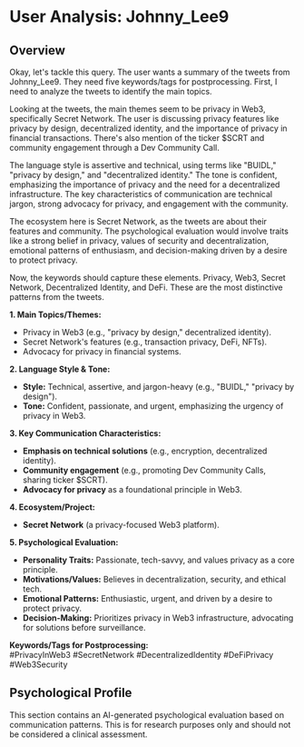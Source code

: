 # User Analysis: Johnny_Lee9

## Overview

<think>
Okay, let's tackle this query. The user wants a summary of the tweets from Johnny_Lee9. They need five keywords/tags for postprocessing. First, I need to analyze the tweets to identify the main topics.

Looking at the tweets, the main themes seem to be privacy in Web3, specifically Secret Network. The user is discussing privacy features like privacy by design, decentralized identity, and the importance of privacy in financial transactions. There's also mention of the ticker $SCRT and community engagement through a Dev Community Call. 

The language style is assertive and technical, using terms like "BUIDL," "privacy by design," and "decentralized identity." The tone is confident, emphasizing the importance of privacy and the need for a decentralized infrastructure. The key characteristics of communication are technical jargon, strong advocacy for privacy, and engagement with the community.

The ecosystem here is Secret Network, as the tweets are about their features and community. The psychological evaluation would involve traits like a strong belief in privacy, values of security and decentralization, emotional patterns of enthusiasm, and decision-making driven by a desire to protect privacy.

Now, the keywords should capture these elements. Privacy, Web3, Secret Network, Decentralized Identity, and DeFi. These are the most distinctive patterns from the tweets.
</think>

**1. Main Topics/Themes:**  
- Privacy in Web3 (e.g., "privacy by design," decentralized identity).  
- Secret Network's features (e.g., transaction privacy, DeFi, NFTs).  
- Advocacy for privacy in financial systems.  

**2. Language Style & Tone:**  
- **Style:** Technical, assertive, and jargon-heavy (e.g., "BUIDL," "privacy by design").  
- **Tone:** Confident, passionate, and urgent, emphasizing the urgency of privacy in Web3.  

**3. Key Communication Characteristics:**  
- **Emphasis on technical solutions** (e.g., encryption, decentralized identity).  
- **Community engagement** (e.g., promoting Dev Community Calls, sharing ticker $SCRT).  
- **Advocacy for privacy** as a foundational principle in Web3.  

**4. Ecosystem/Project:**  
- **Secret Network** (a privacy-focused Web3 platform).  

**5. Psychological Evaluation:**  
- **Personality Traits:** Passionate, tech-savvy, and values privacy as a core principle.  
- **Motivations/Values:** Believes in decentralization, security, and ethical tech.  
- **Emotional Patterns:** Enthusiastic, urgent, and driven by a desire to protect privacy.  
- **Decision-Making:** Prioritizes privacy in Web3 infrastructure, advocating for solutions before surveillance.  

**Keywords/Tags for Postprocessing:**  
#PrivacyInWeb3 #SecretNetwork #DecentralizedIdentity #DeFiPrivacy #Web3Security

## Psychological Profile

This section contains an AI-generated psychological evaluation based on communication patterns. This is for research purposes only and should not be considered a clinical assessment.